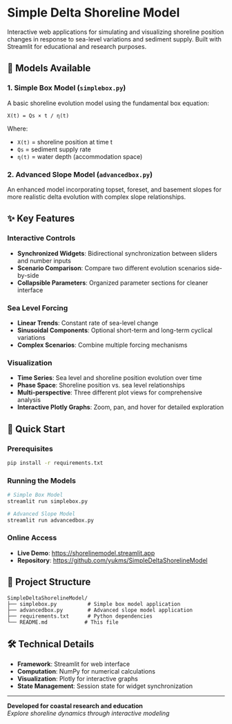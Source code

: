 # Simple Delta Shoreline Model

Interactive web applications for simulating and visualizing shoreline position changes in response to sea-level variations and sediment supply. Built with Streamlit for educational and research purposes.

## 🌊 Models Available

### 1. Simple Box Model (`simplebox.py`)
A basic shoreline evolution model using the fundamental box equation:
```
X(t) = Qs × t / η(t)
```
Where:
- `X(t)` = shoreline position at time t
- `Qs` = sediment supply rate
- `η(t)` = water depth (accommodation space)

### 2. Advanced Slope Model (`advancedbox.py`)
An enhanced model incorporating topset, foreset, and basement slopes for more realistic delta evolution with complex slope relationships.

## ✨ Key Features

### Interactive Controls
- **Synchronized Widgets**: Bidirectional synchronization between sliders and number inputs
- **Scenario Comparison**: Compare two different evolution scenarios side-by-side
- **Collapsible Parameters**: Organized parameter sections for cleaner interface

### Sea Level Forcing
- **Linear Trends**: Constant rate of sea-level change
- **Sinusoidal Components**: Optional short-term and long-term cyclical variations
- **Complex Scenarios**: Combine multiple forcing mechanisms

### Visualization
- **Time Series**: Sea level and shoreline position evolution over time
- **Phase Space**: Shoreline position vs. sea level relationships
- **Multi-perspective**: Three different plot views for comprehensive analysis
- **Interactive Plotly Graphs**: Zoom, pan, and hover for detailed exploration

## 🚀 Quick Start

### Prerequisites
```bash
pip install -r requirements.txt
```

### Running the Models
```bash
# Simple Box Model
streamlit run simplebox.py

# Advanced Slope Model  
streamlit run advancedbox.py
```

### Online Access
- **Live Demo**: https://shorelinemodel.streamlit.app
- **Repository**: https://github.com/yukms/SimpleDeltaShorelineModel


## 📁 Project Structure

```
SimpleDeltaShorelineModel/
├── simplebox.py          # Simple box model application
├── advancedbox.py        # Advanced slope model application
├── requirements.txt      # Python dependencies
└── README.md            # This file
```

## 🛠️ Technical Details

- **Framework**: Streamlit for web interface
- **Computation**: NumPy for numerical calculations
- **Visualization**: Plotly for interactive graphs
- **State Management**: Session state for widget synchronization


---

**Developed for coastal research and education**  
*Explore shoreline dynamics through interactive modeling*
